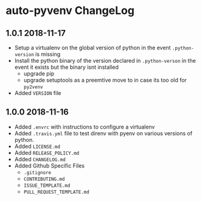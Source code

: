 # auto-pyvenv ChangeLog

## 1.0.1 2018-11-17
* Setup a virtualenv on the global version of python in the event `.python-version` is missing
* Install the python binary of the version declared in `.python-verson` in the event it exists but the binary isnt installed
    * upgrade pip
    * upgrade setuptools as a preemtive move to in case its too old for `py2venv`
* Added `VERSION` file

## 1.0.0 2018-11-16
* Added `.envrc` with instructions to configure a virtualenv
* Added `.travis.yml` file to test direnv with pyenv on various versions of python.
* Added `LICENSE.md`
* Added `RELEASE_POLICY.md`
* Added `CHANGELOG.md`
* Added Github Specific Files
    * `.gitignore`
    * `CONTRIBUTING.md`
    * `ISSUE_TEMPLATE.md`
    * `PULL_REQUEST_TEMPLATE.md`

